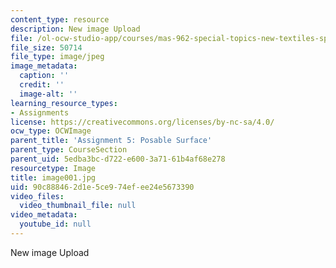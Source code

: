 ```yaml
---
content_type: resource
description: New image Upload
file: /ol-ocw-studio-app/courses/mas-962-special-topics-new-textiles-spring-2010/90c888462d1e5ce974efee24e5673390_image001.jpg
file_size: 50714
file_type: image/jpeg
image_metadata:
  caption: ''
  credit: ''
  image-alt: ''
learning_resource_types:
- Assignments
license: https://creativecommons.org/licenses/by-nc-sa/4.0/
ocw_type: OCWImage
parent_title: 'Assignment 5: Posable Surface'
parent_type: CourseSection
parent_uid: 5edba3bc-d722-e600-3a71-61b4af68e278
resourcetype: Image
title: image001.jpg
uid: 90c88846-2d1e-5ce9-74ef-ee24e5673390
video_files:
  video_thumbnail_file: null
video_metadata:
  youtube_id: null
---
```

New image Upload